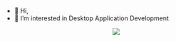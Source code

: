 - 👋 Hi,
- 👀 I’m interested in Desktop Application Development
<p align="center">
  <a href="https://skillicons.dev">
    <img src="https://skillicons.dev/icons?i=cs,cpp" />
  </a>
</p>


<!---
dokoci/dokoci is a ✨ special ✨ repository because its `README.md` (this file) appears on your GitHub profile.
You can click the Preview link to take a look at your changes.
--->
